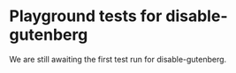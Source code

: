 # Playground tests for disable-gutenberg
We are still awaiting the first test run for disable-gutenberg.
